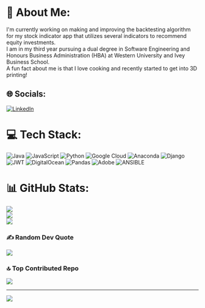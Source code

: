 # 💫 About Me:
I'm currently working on making and improving the backtesting algorithm for my stock indicator app that utilizes several indicators to recommend equity investments. <br>I am in my third year pursuing a dual degree in Software Engineering and Honours Business Administration (HBA) at Western University and Ivey Business School. <br>A fun fact about me is that I love cooking and recently started to get into 3D printing! 


## 🌐 Socials:
[![LinkedIn](https://img.shields.io/badge/LinkedIn-%230077B5.svg?logo=linkedin&logoColor=white)](https://linkedin.com/in/https://www.linkedin.com/in/ethan-durward) 

# 💻 Tech Stack:
![Java](https://img.shields.io/badge/java-%23ED8B00.svg?style=for-the-badge&logo=openjdk&logoColor=white) ![JavaScript](https://img.shields.io/badge/javascript-%23323330.svg?style=for-the-badge&logo=javascript&logoColor=%23F7DF1E) ![Python](https://img.shields.io/badge/python-3670A0?style=for-the-badge&logo=python&logoColor=ffdd54) ![Google Cloud](https://img.shields.io/badge/GoogleCloud-%234285F4.svg?style=for-the-badge&logo=google-cloud&logoColor=white) ![Anaconda](https://img.shields.io/badge/Anaconda-%2344A833.svg?style=for-the-badge&logo=anaconda&logoColor=white) ![Django](https://img.shields.io/badge/django-%23092E20.svg?style=for-the-badge&logo=django&logoColor=white) ![JWT](https://img.shields.io/badge/JWT-black?style=for-the-badge&logo=JSON%20web%20tokens) ![DigitalOcean](https://img.shields.io/badge/DigitalOcean-%230167ff.svg?style=for-the-badge&logo=digitalOcean&logoColor=white) ![Pandas](https://img.shields.io/badge/pandas-%23150458.svg?style=for-the-badge&logo=pandas&logoColor=white) ![Adobe](https://img.shields.io/badge/adobe-%23FF0000.svg?style=for-the-badge&logo=adobe&logoColor=white) ![ANSIBLE](https://img.shields.io/badge/ansible-%231A1918.svg?style=for-the-badge&logo=ansible&logoColor=white)
# 📊 GitHub Stats:
![](https://github-readme-stats.vercel.app/api?username=ethan-durward&theme=dark&hide_border=false&include_all_commits=true&count_private=true)<br/>
![](https://github-readme-streak-stats.herokuapp.com/?user=ethan-durward&theme=dark&hide_border=false)<br/>
![](https://github-readme-stats.vercel.app/api/top-langs/?username=ethan-durward&theme=dark&hide_border=false&include_all_commits=true&count_private=true&layout=compact)

### ✍️ Random Dev Quote
![](https://quotes-github-readme.vercel.app/api?type=horizontal&theme=radical)

### 🔝 Top Contributed Repo
![](https://github-contributor-stats.vercel.app/api?username=ethan-durward&limit=5&theme=dark&combine_all_yearly_contributions=true)

---
[![](https://visitcount.itsvg.in/api?id=ethan-durward&icon=0&color=0)](https://visitcount.itsvg.in)

<!-- Proudly created with GPRM ( https://gprm.itsvg.in ) -->
